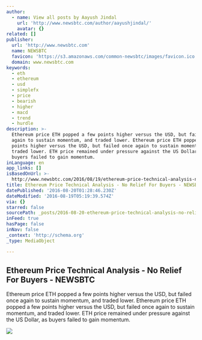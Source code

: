 ```yaml
---
author:
  - name: View all posts by Aayush Jindal
    url: 'http://www.newsbtc.com/author/aayushjindal/'
    avatar: {}
related: []
publisher:
  url: 'http://www.newsbtc.com'
  name: NEWSBTC
  favicon: 'https://s3.amazonaws.com/common-newsbtc/images/favicon.ico'
  domain: www.newsbtc.com
keywords:
  - eth
  - ethereum
  - usd
  - simplefx
  - price
  - bearish
  - higher
  - macd
  - trend
  - hurdle
description: >-
  Ethereum price ETH popped a few points higher versus the USD, but failed once
  again to sustain momentum, and traded lower. Ethereum price ETH popped a few
  points higher versus the USD, but failed once again to sustain momentum, and
  traded lower. ETH price remained under pressure against the US Dollar, as
  buyers failed to gain momentum.
inLanguage: en
app_links: []
isBasedOnUrl: >-
  http://www.newsbtc.com/2016/08/19/ethereum-price-technical-analysis-no-relief-buyers/
title: Ethereum Price Technical Analysis - No Relief For Buyers - NEWSBTC
datePublished: '2016-08-20T01:28:46.230Z'
dateModified: '2016-08-19T05:19:39.574Z'
via: {}
starred: false
sourcePath: _posts/2016-08-20-ethereum-price-technical-analysis-no-relief-for-buyers-n.md
inFeed: true
hasPage: false
inNav: false
_context: 'http://schema.org'
_type: MediaObject

---
```

<article style=""><h1>Ethereum Price Technical Analysis - No Relief For Buyers - NEWSBTC</h1><p>Ethereum price ETH popped a few points higher versus the USD, but failed once again to sustain momentum, and traded lower. Ethereum price ETH popped a few points higher versus the USD, but failed once again to sustain momentum, and traded lower. ETH price remained under pressure against the US Dollar, as buyers failed to gain momentum.</p><img src="http://s3.amazonaws.com/main-newsbtc-images/2016/08/19031852/Ethereum16.png" /></article>